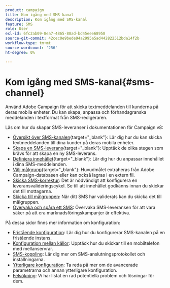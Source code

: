 ```yaml
---
product: campaign
title: Kom igång med SMS-kanal
description: Kom igång med SMS-kanal
feature: SMS
role: User
exl-id: 6fc2ab09-8ea7-4865-88ad-bd45eee68958
source-git-commit: 42cec0e9bede94a2995a5ad442822512bda14f2b
workflow-type: tm+mt
source-wordcount: '256'
ht-degree: 0%

---
```


# Kom igång med SMS-kanal{#sms-channel}

Använd Adobe Campaign för att skicka textmeddelanden till kunderna på deras mobila enheter. Du kan skapa, anpassa och förhandsgranska meddelanden i textformat från SMS-redigeraren.

Läs om hur du skapar SMS-leveranser i dokumentationen för Campaign v8:

* [Översikt över SMS-kanalen](https://experienceleague.adobe.com/docs/campaign/campaign-v8/send/sms/sms.html){target="_blank"}: Lär dig hur du kan skicka textmeddelanden till dina kunder på deras mobila enheter.
* [Skapa en SMS-leverans](https://experienceleague.adobe.com/docs/campaign/campaign-v8/send/sms/create-sms/create-sms.html){target="_blank"}: Upptäck de olika stegen som krävs för att skapa en ny SMS-leverans.
* [Definiera innehållet](https://experienceleague.adobe.com/docs/campaign/campaign-v8/send/sms/create-sms/sms-content.html){target="_blank"}: Lär dig hur du anpassar innehållet i dina SMS-meddelanden.
* [Välj målgrupp](https://experienceleague.adobe.com/docs/campaign/campaign-v8/send/sms/create-sms/sms-audience.html){target="_blank"}: Huvudmålet extraheras från Adobe Campaign-databasen eller kan också lagras i en extern fil.
* [Skicka SMS-korrektur](https://experienceleague.adobe.com/docs/campaign/campaign-v8/send/sms/validate-sms/sms-proofs.html): Det är nödvändigt att konfigurera en leveransvalideringscykel. Se till att innehållet godkänns innan du skickar det till mottagarna.
* [Skicka till målgruppen](https://experienceleague.adobe.com/docs/campaign/campaign-v8/send/sms/validate-sms/sms-send.html): När ditt SMS har validerats kan du skicka det till målgruppen.
* [Övervaka och spåra ett SMS](https://experienceleague.adobe.com/docs/campaign/campaign-v8/send/sms/sms-monitor.html): Övervaka SMS-leveransen för att vara säker på att era marknadsföringskampanjer är effektiva.

På dessa sidor finns mer information om konfiguration:

* [Fristående konfiguration](sms-set-up.md): Lär dig hur du konfigurerar SMS-kanalen på en fristående instans.
* [Konfiguration mellan källor](sms-set-up-mid.md): Upptäck hur du skickar till en mobiltelefon med mellanservrar.
* [SMS-koppling](sms-protocol.md): Lär dig mer om SMS-anslutningsprotokollet och inställningarna.
* [Ytterligare konfiguration](sms-send.md): Ta reda på mer om de avancerade parametrarna och annan ytterligare konfiguration.
* [Felsökning](troubleshooting-sms.md): Vi har listat en rad potentiella problem och lösningar för dem.

<!--
Use Adobe Campaign to send personalized SMS messages.

Before starting sending SMS:

* Make sure recipient profiles contain at least a mobile phone in their profile.
* Learn more about the Adobe Campaign [Delivery best practices](delivery-best-practices.md).

The key steps to send a SMS are as follows:

* [Configure the SMS channel](sms-set-up.md)
* [Create a SMS delivery](sms-create.md)
* [Define the audience](sms-create.md#selecting-the-target-population)
* [Define the SMS content](sms-create.md#defining-the-sms-content)
* [Send, monitor and track SMS](sms-send.md)
* [Troubleshoot](troubleshooting-sms.md)

In addition, you need to be familiar with SMS protocol and settings. Walk through the connection set up between Adobe Campaign and a SMPP provider in [this document](sms-protocol.md)

For global information on how to create a delivery, refer to [this section](steps-about-delivery-creation-steps.md).

>[!NOTE]
>
>Adobe Campaign also lets you submit notifications on mobile terminals, via its **Adobe Campaign Mobile App Channel (NMAC)** option. 
> 
>For more on this, refer to the [Get started with mobile app channel](about-mobile-app-channel.md) section.
-->